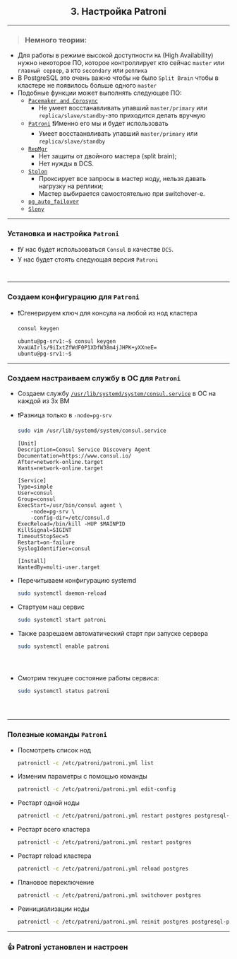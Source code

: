 <div align="center"><h2> 3. Настройка Patroni </h2></div>

***

> ### Немного теории:
  * Для работы в режиме высокой доступности `HA` (High Availability) нужно некоторое ПО, которое контроллирует кто сейчас `master` или `главный сервер`, а кто `secondary` или `реплика`
  * В PostgreSQL это очень важно чтобы не было `Split Brain` чтобы в кластере не появилось больше одного `master`
  * Подобные функции может выполнять следующее ПО:
    * [`Pacemaker and Corosync`](https://clusterlabs.org/)
      * Не умеет восстанавливать упавший `master/primary` или `replica/slave/standby`-это приходится делать вручную
    * [`Patroni`](https://patroni.readthedocs.io/en/latest/) ❗️Именно его мы и будет использовать
      * Умеет восстаанвливать упавший `master/primary` или `replica/slave/standby`
    * [`RepMgr`](https://www.repmgr.org/)
      * Нет защиты от двойного мастера (split brain);
      * Нет нужды в DCS.
    * [`Stolon`](https://github.com/sorintlab/stolon)
      * Проксирует все запросы в мастер ноду, нельзя давать нагрузку на реплики;
      * Мастер выбирается самостоятельно при switchover-e.
    * [`pg_auto_failover`](https://pg-auto-failover.readthedocs.io/en/main/intro.html)
    * [`Slony`](https://www.slony.info/)
   
*** 
### Установка и настройка `Patroni`
  * ❗️У нас будет использоваться `Consul` в качестве `DCS`.
  * У нас будет стоять следующая версия `Patroni`
    ```bash
    ```
    ```console
    ```
***
###  Создаем конфигурацию для `Patroni`
  * ❗️Сгенерируем ключ для консула на любой из нод кластера
    ```bash
    consul keygen
    ```
    ```console
    ubuntu@pg-srv1:~$ consul keygen
    XvaUAIrls/9iIxtZfWdF0P1XDfW38m4jJHPK+yXXneE=
    ubuntu@pg-srv1:~$ 
    ```
***    
###  Создаем настраиваем службу в ОС для `Patroni`
  * Создаем службу [`/usr/lib/systemd/system/consul.service`](consul.service) в ОС на каждой из 3х ВМ
  * ❗️Разница только в `-node=pg-srv`
    ```bash
    sudo vim /usr/lib/systemd/system/consul.service
    ```
    ```service
    [Unit]
    Description=Consul Service Discovery Agent
    Documentation=https://www.consul.io/
    After=network-online.target
    Wants=network-online.target
    
    [Service]
    Type=simple
    User=consul
    Group=consul
    ExecStart=/usr/bin/consul agent \
        -node=pg-srv \
        -config-dir=/etc/consul.d
    ExecReload=/bin/kill -HUP $MAINPID
    KillSignal=SIGINT
    TimeoutStopSec=5
    Restart=on-failure
    SyslogIdentifier=consul
    
    [Install]
    WantedBy=multi-user.target
    ```

  * Перечитываем конфигурацию systemd
    ```bash
    sudo systemctl daemon-reload
    ```

  * Стартуем наш сервис
    ```bash
    sudo systemctl start patroni
    ```

  * Также разрешаем автоматический старт при запуске сервера
    ```bash
    sudo systemctl enable patroni
    ```
    ```console
    ```
    ```console
    ```
    ```console
    ```

  * Смотрим текущее состояние работы сервиса:
    ```bash
    sudo systemctl status patroni
    ```
    ```console
    ```
    ```console
    ```
    ```console
    ```
    

***
###  Полезные команды `Patroni`
  * Посмотреть список нод
    ```bash
    patronictl -c /etc/patroni/patroni.yml list
    ```

  * Изменим параметры с помощью команды
    ```bash
    patronictl -c /etc/patroni/patroni.yml edit-config
    ```

  * Рестарт одной ноды
    ```bash
    patronictl -c /etc/patroni/patroni.yml restart postgres postgresql-patroni1
    ```

  * Рестарт всего кластера
    ```bash
    patronictl -c /etc/patroni/patroni.yml restart postgres
    ```

  * Рестарт reload кластера
    ```bash
    patronictl -c /etc/patroni/patroni.yml reload postgres
    ```

  * Плановое переключение
    ```bash
    patronictl -c /etc/patroni/patroni.yml switchover postgres
    ```

  * Реинициализации ноды
    ```bash
    patronictl -c /etc/patroni/patroni.yml reinit postgres postgresql-patroni2
    ```

***

### :+1: Patroni установлен и настроен

